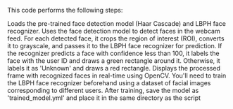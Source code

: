 This code performs the following steps:

Loads the pre-trained face detection model (Haar Cascade) and LBPH face recognizer.
Uses the face detection model to detect faces in the webcam feed.
For each detected face, it crops the region of interest (ROI), converts it to grayscale, and passes it to the LBPH face recognizer for prediction.
If the recognizer predicts a face with confidence less than 100, it labels the face with the user ID and draws a green rectangle around it. Otherwise, it labels it as 'Unknown' and draws a red rectangle.
Displays the processed frame with recognized faces in real-time using OpenCV.
You'll need to train the LBPH face recognizer beforehand using a dataset of facial images corresponding to different users. After training, save the model as 'trained_model.yml' and place it in the same directory as the script
